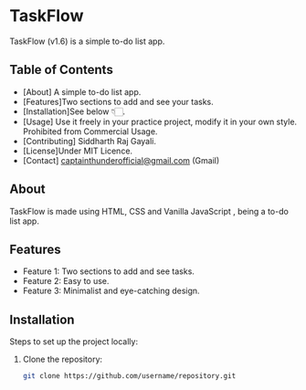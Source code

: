 # TaskFlow

TaskFlow (v1.6) is a simple to-do list app.

## Table of Contents
- [About] A simple to-do list app.
- [Features]Two sections to add and see your tasks.
- [Installation]See below 👇🏻.
- [Usage] Use it freely in your practice project, modify it in your own style. Prohibited from Commercial Usage.
- [Contributing] Siddharth Raj Gayali.
- [License]Under MIT Licence.
- [Contact] captainthunderofficial@gmail.com (Gmail)

## About
TaskFlow is made using HTML, CSS and Vanilla JavaScript , being a to-do list app.

## Features
- Feature 1: Two sections to add and see tasks.
- Feature 2: Easy to use.
- Feature 3: Minimalist and eye-catching design.

## Installation
Steps to set up the project locally:
1. Clone the repository:
   ```bash
   git clone https://github.com/username/repository.git
